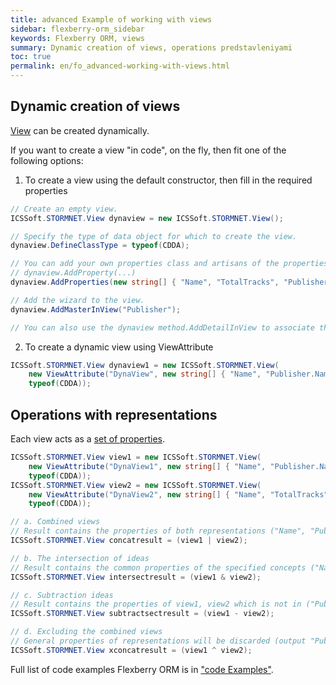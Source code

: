 ```yaml
---
title: advanced Example of working with views
sidebar: flexberry-orm_sidebar
keywords: Flexberry ORM, views
summary: Dynamic creation of views, operations predstavleniyami
toc: true
permalink: en/fo_advanced-working-with-views.html
---
```


## Dynamic creation of views

[View](fd_view-definition.html) can be created dynamically.

If you want to create a view "in code", on the fly, then fit one of the following options:

1. To create a view using the default constructor, then fill in the required properties

```csharp
// Create an empty view. 
ICSSoft.STORMNET.View dynaview = new ICSSoft.STORMNET.View();

// Specify the type of data object for which to create the view. 
dynaview.DefineClassType = typeof(CDDA); 

// You can add your own properties class and artisans of the properties of an array or one by one. 
// dynaview.AddProperty(...) 
dynaview.AddProperties(new string[] { "Name", "TotalTracks", "Publisher.Name" }); 

// Add the wizard to the view. 
dynaview.AddMasterInView("Publisher"); 

// You can also use the dynaview method.AddDetailInView to associate this view with metalowymi ideas. 
```

2. To create a dynamic view using ViewAttribute

```csharp
ICSSoft.STORMNET.View dynaview1 = new ICSSoft.STORMNET.View(
    new ViewAttribute("DynaView", new string[] { "Name", "Publisher.Name" }), 
    typeof(CDDA));
```

## Operations with representations

Each view acts as a [set of properties](fo_view-operations.html).

```csharp
ICSSoft.STORMNET.View view1 = new ICSSoft.STORMNET.View(
    new ViewAttribute("DynaView1", new string[] { "Name", "Publisher.Name" }), 
    typeof(CDDA));
ICSSoft.STORMNET.View view2 = new ICSSoft.STORMNET.View(
    new ViewAttribute("DynaView2", new string[] { "Name", "TotalTracks" }), 
    typeof(CDDA));

// a. Combined views 
// Result contains the properties of both representations ("Name", "Publisher.Name", "TotalTracks"); 
ICSSoft.STORMNET.View concatresult = (view1 | view2);

// b. The intersection of ideas 
// Result contains the common properties of the specified concepts ("Name"); 
ICSSoft.STORMNET.View intersectresult = (view1 & view2); 

// c. Subtraction ideas 
// Result contains the properties of view1, view2 which is not in ("Publisher.Name"); 
ICSSoft.STORMNET.View subtractsectresult = (view1 - view2); 

// d. Excluding the combined views 
// General properties of representations will be discarded (output "Publisher.Name", "TotalTracks"); 
ICSSoft.STORMNET.View xconcatresult = (view1 ^ view2); 
```

Full list of code examples Flexberry ORM is in ["code Examples"](fo_code-samples.html).



